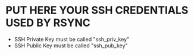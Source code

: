 # PUT HERE YOUR SSH CREDENTIALS USED BY RSYNC

* SSH Private Key must be called "ssh_priv_key"
* SSH Public Key must be called "ssh_pub_key"

